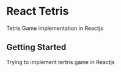 # React Tetris

Tetris Game implementation in Reactjs

## Getting Started

Trying to implement tertris game in Reactjs
